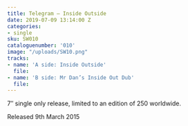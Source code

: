```yaml
---
title: Telegram – Inside Outside
date: 2019-07-09 13:14:00 Z
categories:
- single
sku: SW010
cataloguenumber: '010'
image: "/uploads/SW10.png"
tracks:
- name: 'A side: Inside Outside'
  file: 
- name: 'B side: Mr Dan’s Inside Out Dub'
  file: 
---
```


7″ single only release, limited to an edition of 250 worldwide.

Released 9th March 2015